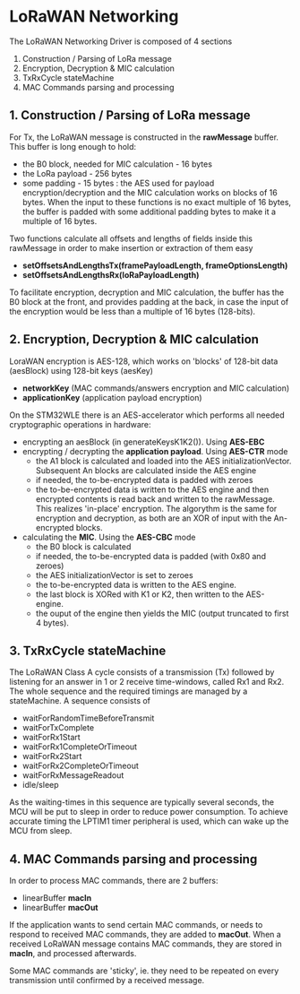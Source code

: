# LoRaWAN Networking

The LoRaWAN Networking Driver is composed of 4 sections
1. Construction / Parsing of LoRa message
2. Encryption, Decryption & MIC calculation
3. TxRxCycle stateMachine
4. MAC Commands parsing and processing


## 1. Construction / Parsing of LoRa message

For Tx, the LoRaWAN message is constructed in the **rawMessage** buffer.
This buffer is long enough to hold:
* the B0 block, needed for MIC calculation - 16 bytes
* the LoRa payload - 256 bytes
* some padding - 15 bytes : the AES used for payload encryption/decryption and the MIC calculation works on blocks of 16 bytes. When the input to these functions is no exact multiple of 16 bytes, the buffer is padded with some additional padding bytes to make it a multiple of 16 bytes.

Two functions calculate all offsets and lengths of fields inside this rawMessage in order to make insertion or extraction of them easy
* **setOffsetsAndLengthsTx(framePayloadLength, frameOptionsLength)**
* **setOffsetsAndLengthsRx(loRaPayloadLength)**

To facilitate encryption, decryption and MIC calculation, the buffer has the B0 block at the front, and provides padding at the back, in case the input of the encryption would be less than a multiple of 16 bytes (128-bits).


## 2. Encryption, Decryption & MIC calculation

LoraWAN encryption is AES-128, which works on 'blocks' of 128-bit data (aesBlock) using 128-bit keys (aesKey)
* **networkKey** (MAC commands/answers encryption and MIC calculation)
* **applicationKey** (application payload encryption)

On the STM32WLE there is an AES-accelerator which performs all needed cryptographic operations in hardware:
* encrypting an aesBlock (in generateKeysK1K2()). Using **AES-EBC**
* encrypting / decrypting the **application payload**. Using **AES-CTR** mode
    - the A1 block is calculated and loaded into the AES initializationVector. Subsequent An blocks are calculated inside the AES engine
    - if needed, the to-be-encrypted data is padded with zeroes
    - the to-be-encrypted data is written to the AES engine and then encrypted contents is read back and written to the rawMessage. This realizes 'in-place' encryption. The algorythm is the same for encryption and decryption, as both are an XOR of input with the An-encrypted blocks.
* calculating the **MIC**. Using the **AES-CBC** mode
    - the B0 block is calculated
    - if needed, the to-be-encrypted data is padded (with 0x80 and zeroes)
    - the AES initializationVector is set to zeroes
    - the to-be-encrypted data is written to the AES engine.
    - the last block is XORed with K1 or K2, then written to the AES-engine.
    - the ouput of the engine then yields the MIC (output truncated to first 4 bytes).


## 3. TxRxCycle stateMachine

The LoRaWAN Class A cycle consists of a transmission (Tx) followed by listening for an answer in 1 or 2 receive time-windows, called Rx1 and Rx2.
The whole sequence and the required timings are managed by a stateMachine. A sequence consists of
* waitForRandomTimeBeforeTransmit
* waitForTxComplete
* waitForRx1Start
* waitForRx1CompleteOrTimeout
* waitForRx2Start
* waitForRx2CompleteOrTimeout
* waitForRxMessageReadout
* idle/sleep

As the waiting-times in this sequence are typically several seconds, the MCU will be put to sleep in order to reduce power consumption. To achieve accurate timing the LPTIM1 timer peripheral is used, which can wake up the MCU from sleep.


## 4. MAC Commands parsing and processing

In order to process MAC commands, there are 2 buffers:
* linearBuffer<macInOutLength> **macIn**
* linearBuffer<macInOutLength> **macOut**

If the application wants to send certain MAC commands, or needs to respond to received MAC commands, they are added to **macOut**.
When a received LoRaWAN message contains MAC commands, they are stored in **macIn**, and processed afterwards.

Some MAC commands are 'sticky', ie. they need to be repeated on every transmission until confirmed by a received message.
